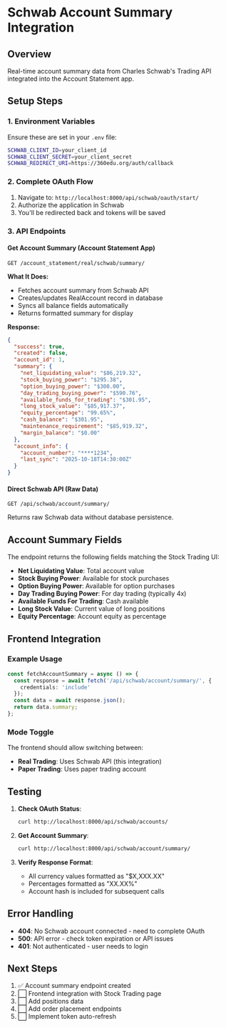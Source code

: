 # Schwab Account Summary Integration

## Overview
Real-time account summary data from Charles Schwab's Trading API integrated into the Account Statement app.

## Setup Steps

### 1. Environment Variables
Ensure these are set in your `.env` file:
```bash
SCHWAB_CLIENT_ID=your_client_id
SCHWAB_CLIENT_SECRET=your_client_secret
SCHWAB_REDIRECT_URI=https://360edu.org/auth/callback
```

### 2. Complete OAuth Flow
1. Navigate to: `http://localhost:8000/api/schwab/oauth/start/`
2. Authorize the application in Schwab
3. You'll be redirected back and tokens will be saved

### 3. API Endpoints

#### Get Account Summary (Account Statement App)
```
GET /account_statement/real/schwab/summary/
```

**What It Does:**
- Fetches account summary from Schwab API
- Creates/updates RealAccount record in database
- Syncs all balance fields automatically
- Returns formatted summary for display

**Response:**
```json
{
  "success": true,
  "created": false,
  "account_id": 1,
  "summary": {
    "net_liquidating_value": "$86,219.32",
    "stock_buying_power": "$295.38",
    "option_buying_power": "$300.00",
    "day_trading_buying_power": "$590.76",
    "available_funds_for_trading": "$301.95",
    "long_stock_value": "$85,917.37",
    "equity_percentage": "99.65%",
    "cash_balance": "$301.95",
    "maintenance_requirement": "$85,919.32",
    "margin_balance": "$0.00"
  },
  "account_info": {
    "account_number": "****1234",
    "last_sync": "2025-10-18T14:30:00Z"
  }
}
```

#### Direct Schwab API (Raw Data)
```
GET /api/schwab/account/summary/
```
Returns raw Schwab data without database persistence.

## Account Summary Fields

The endpoint returns the following fields matching the Stock Trading UI:

- **Net Liquidating Value**: Total account value
- **Stock Buying Power**: Available for stock purchases
- **Option Buying Power**: Available for option purchases  
- **Day Trading Buying Power**: For day trading (typically 4x)
- **Available Funds For Trading**: Cash available
- **Long Stock Value**: Current value of long positions
- **Equity Percentage**: Account equity as percentage

## Frontend Integration

### Example Usage
```typescript
const fetchAccountSummary = async () => {
  const response = await fetch('/api/schwab/account/summary/', {
    credentials: 'include'
  });
  const data = await response.json();
  return data.summary;
};
```

### Mode Toggle
The frontend should allow switching between:
- **Real Trading**: Uses Schwab API (this integration)
- **Paper Trading**: Uses paper trading account

## Testing

1. **Check OAuth Status**:
   ```bash
   curl http://localhost:8000/api/schwab/accounts/
   ```

2. **Get Account Summary**:
   ```bash
   curl http://localhost:8000/api/schwab/account/summary/
   ```

3. **Verify Response Format**:
   - All currency values formatted as "$X,XXX.XX"
   - Percentages formatted as "XX.XX%"
   - Account hash is included for subsequent calls

## Error Handling

- **404**: No Schwab account connected - need to complete OAuth
- **500**: API error - check token expiration or API issues
- **401**: Not authenticated - user needs to login

## Next Steps

1. ✅ Account summary endpoint created
2. ⬜ Frontend integration with Stock Trading page
3. ⬜ Add positions data
4. ⬜ Add order placement endpoints
5. ⬜ Implement token auto-refresh
